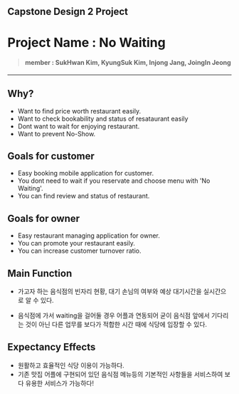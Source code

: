 ## Capstone Design 2 Project
# Project Name : No Waiting
> #### member : SukHwan Kim, KyungSuk Kim, Injong Jang, JoingIn Jeong
---

## Why?
* Want to find price worth restaurant easily.
* Want to check bookability and status of resataurant easily
* Dont want to wait for enjoying restaurant.
* Want to prevent No-Show.

## Goals for customer
* Easy booking mobile application for customer.
* You dont need to wait if you reservate and choose menu with 'No Waiting'.
* You can find review and status of restaurant.

## Goals for owner
* Easy restaurant managing application for owner.
* You can promote your restaurant easily.
* You can increase customer turnover ratio.

## Main Function
* 가고자 하는 음식점의 빈자리 현황, 대기 손님의 여부와 예상 대기시간을 실시간으로 알 수 있다.

* 음식점에 가서 waiting을 걸어둘 경우 어플과 연동되어 굳이 음식점 앞에서 기다리는 것이 아닌 다른 업무를 보다가 적합한 시간 때에 식당에 입장할 수 있다.

## Expectancy Effects
* 원활하고 효율적인 식당 이용이 가능하다.
* 기존 맛집 어플에 구현되어 있던 음식점 메뉴등의 기본적인 사항들을 서비스하여 보다 유용한 서비스가 가능하다!
